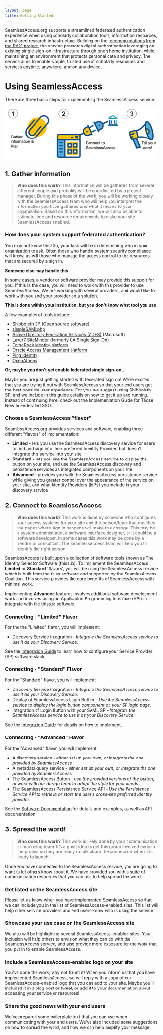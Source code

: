 ```yaml
---
layout: page
title: Getting Started
---
```


SeamlessAccess.org supports a streamlined federated authentication experience when using scholarly collaboration tools, information resources, and shared research infrastructure. Building on the [recommendations from the RA21 project](https://ra21.org/index.php/results/), the service promotes digital authentication leveraging an existing single-sign-on infrastructure through one’s home institution, while maintaining an environment that protects personal data and privacy. The service aims to enable simple, trusted use of scholarly resources and services anytime, anywhere, and on any device.

# Using SeamlessAccess

There are three basic steps for implementing the SeamlessAccess service:

![Four steps: 1 Gather information, 2. Connect Seamless Access Service, 3. Add Seamless Access button, 4. Tell your users](/assets/img/gettingStartedSteps.png)

## 1. Gather information

> **Who does this work?** This information will be gathered from several different people and probably will be coordinated by a project manager. During this phase of the work, you will be working closely with the SeamlessAccess team who will help you interpret the information you have gathered and what it means to your organization. Based on this information, we will also be able to estimate time and resource requirements to make your site SeamlessAccess enabled.

### How does your system support federated authentication?

You may not know this! So, your task will be in determining who in your organization to ask. Often those who handle system security compliance will know, as will those who manage the access control to the resources that are secured by a sign in. 

**Someone else may handle this**

In some cases, a vendor or software provider may provide this support for you. If this is the case, you will need to work with this provider to use SeamlessAccess. We are working with several providers, and would like to work with you and your provider on a solution.

**This is done within your institution, but you don't know what tool you use**

A few examples of tools include:

* [Shibboleth SP](https://www.shibboleth.net/products/service-provider/) (Open source software)
* [simpleSAMLphp](http://simplesamlphp.org/)
* [Active Directory Federation Services (ADFS)](https://docs.microsoft.com/en-us/windows-server/identity/active-directory-federation-services) (Microsoft)
* [Layer7 SiteMinder](https://www.ca.com/us/products/ca-single-sign-on.html) (formerly CA Single Sign-On)
* [ForgeRock Identity platform](https://www.forgerock.com/platform)
* [Oracle Access Management platform](https://www.oracle.com/middleware/identity-management/access-management/)
* [Ping Identity](https://www.pingidentity.com/en.html)
* [OpenAthens](https://openathens.org)

**Or, maybe you don’t yet enable federated single sign-on…**

Maybe you are just getting started with federated sign on! We’re excited that you are trying it out with SeamlessAccess so that your end users get the best possible user experience. For you, we suggest using Shibboleth SP, and we include in this guide details on how to get it up and running. Instead of continuing here, check out the Implementation Guide for Those New to Federated SSO.

### Choose a SeamlessAccess "flavor"

SeamlessAccess.org provides services and software, enabling three different "flavors" of implementation:

* **Limited** - lets you use the SeamlessAccess discovery service for users to find and sign into their preferred Identity Provider, but doesn’t integrate this service into your site
* **Standard** - lets you use the SeamlessAccess service to display the button on your site, and use the SeamlessAccess discovery and persistence services as integrated components on your site
* **Advanced** - provides you with the SeamlessAccess persistence service while giving you greater control over the appearance of the service on your site, and what Identity Providers (IdPs) you include in your discovery service

## 2. Connect to SeamlessAccess

> **Who does this work?** This work is done by someone who configures your access systems for your site and the person/team that modifies the pages where sign in happens will make this change. This may be a system administrator, a software interface designer, or it could be a software developer. In some cases this work may be done by a vendor or consultant. The SeamlessAccess team will help you to identify the right person.

SeamlessAccess is built upon a collection of software tools known as The Identity Selector Software (thiss.io). To implement the SeamlessAccess **Limited** or **Standard** 'flavors', you will be using the SeamlessAccess service which is built from the thiss software and supported by the SeamlesAccess Coalition. This service provides the core benefits of SeamlessAccess with minimal work.

Implementing **Advanced** features involves additional software development work and involves using an Application Programming Interface (API) to integrate with the thiss.io software.

### Connecting - "Limited" Flavor

For the the "Limited" flavor, you will implement:

* Discovery Service Integration - _Integrate the SeamlessAccess service to use it as your Discovery Service._

See the [Integration Guide](https://thiss.io/integration/) to learn how to configure your Service Provider (SP) software stack.

### Connecting - "Standard" Flavor

For the "Standard" flavor, you will implement:

* Discovery Service Integration - _Integrate the SeamlessAccess service to use it as your Discovery Service._
* Display of SeamlessAccess Login Button - _Use the SeamlessAccess service to display the login button component on your SP login page._
* Integration of Login Button with your SAML SP - _Integrate the SeamlessAccess service to use it as your Discovery Service._

See the [Integration Guide](https://thiss.io/integration/) for details on how to implement.

### Connecting - "Advanced" Flavor

For the "Advanced" flavor, you will implement:

* A discovery service - _either set up your own, or integrate the one provided by SeamlessAccess_
* A metadata query service - _either set up your own, or integrate the one provided by SeamlessAccess_
* The SeamlessAccess Button - _use the provided versions of the button, or work with our design team to adapt the style for your needs._
* The SeamlessAccess Persistence Service API - _Use the Persistence Service API to retrieve or store the user's cross-site preferred identity provider._

See the [Software Documentation](https://thiss.io/documentation.html) for details and examples, as well as API documentation.

## 3. Spread the word!

> **Who does this work?** This work is likely done by your communication or marketing team. It’s a great idea to get this group involved early in the project so they are ready to talk about the connection when it is ready to launch!

Once you have connected to the SeamlessAccess service, you are going to want to let others know about it. We have provided you with a suite of communication resources that you can use to help spread the word.

### Get listed on the SeamlessAccess site
Please let us know when you have implemented SeamlessAccess so that we can include you in the list of SeamlessAccess-enabled sites. This list will help other service providers and end users know who is using the service.

### Showcase your use case on the SeamlessAccess site
We also will be highlighting several SeamlessAccess-enabled sites. Your inclusion will help others to envision what they can do with the SeamlessAccess service, and also provide more exposure for the work that you put in to enable SeamlessAccess.

### Include a SeamlessAccess-enabled logo on your site
You’ve done the work; why not flaunt it! When you inform us that you have implemented SeamlessAccess, we will reply with a copy of our SeamlessAccess-enabled logo that you can add to your site. Maybe you’ll included it in a blog post or tweet, or add it to your documentation about accessing your service or resources!

### Share the good news with your end users
We’ve prepared some boilerplate text that you can use when communicating with your end users. We’ve also included some suggestions on how to spread the word, and how we can help amplify your message.
